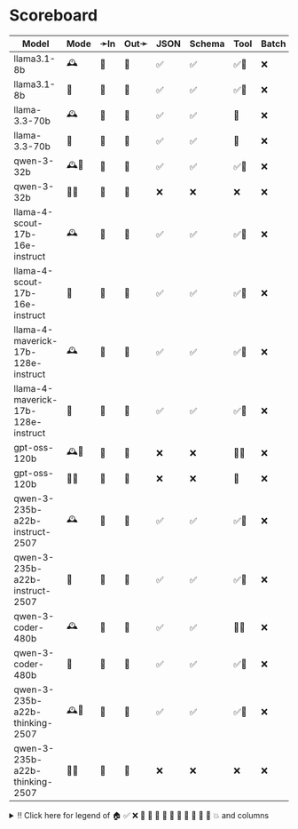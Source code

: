 # Scoreboard

| Model                              | Mode | ➛In   | Out➛   | JSON | Schema | Tool | Batch | File | Cite | Text | Probs | Limits | Usage | Finish |
| ---------------------------------- | ---- | ----- | ------ | ---- | ------ | ---- | ----- | ---- | ---- | ---- | ----- | ------ | ----- | ------ |
| llama3.1-8b                        | 🕰️   | 💬    | 💬     | ✅   | ✅     | ✅🧐 | ❌    | ❌   | ❌   | 🌱📏🛑 | ✅    | ✅     | ✅    | ❌     |
| llama3.1-8b                        | 📡   | 💬    | 💬     | ✅   | ✅     | ✅🧐 | ❌    | ❌   | ❌   | 🌱📏🛑 | ✅    | ✅     | ✅    | ❌     |
| llama-3.3-70b                      | 🕰️   | 💬    | 💬     | ✅   | ✅     | 💨   | ❌    | ❌   | ❌   | 🌱📏🛑 | ✅    | ✅     | ✅    | ❌     |
| llama-3.3-70b                      | 📡   | 💬    | 💬     | ✅   | ✅     | 💨   | ❌    | ❌   | ❌   | 🌱📏🛑 | ✅    | ✅     | ✅    | ❌     |
| qwen-3-32b                         | 🕰️🧠  | 💬    | 💬     | ✅   | ✅     | ✅🧐 | ❌    | ❌   | ❌   | 🌱📏🛑 | ✅    | ✅     | ✅    | ❌     |
| qwen-3-32b                         | 📡🧠  | 💬    | 💬     | ❌   | ❌     | ❌   | ❌    | ❌   | ❌   | 🌱📏🛑 | ✅    | ✅     | ✅    | ❌     |
| llama-4-scout-17b-16e-instruct     | 🕰️   | 💬    | 💬     | ✅   | ✅     | ✅🧐 | ❌    | ❌   | ❌   | 🌱📏🛑 | ✅    | ✅     | ✅    | ❌     |
| llama-4-scout-17b-16e-instruct     | 📡   | 💬    | 💬     | ✅   | ✅     | ✅🧐 | ❌    | ❌   | ❌   | 🌱📏🛑 | ✅    | ✅     | ✅    | ❌     |
| llama-4-maverick-17b-128e-instruct | 🕰️   | 💬    | 💬     | ✅   | ✅     | ✅🧐 | ❌    | ❌   | ❌   | 🌱📏🛑 | ✅    | ✅     | ✅    | ❌     |
| llama-4-maverick-17b-128e-instruct | 📡   | 💬    | 💬     | ✅   | ✅     | ✅🧐 | ❌    | ❌   | ❌   | 🌱📏🛑 | ✅    | ✅     | ✅    | ❌     |
| gpt-oss-120b                       | 🕰️🧠  | 💬    | 💬     | ❌   | ❌     | 💨🧐 | ❌    | ❌   | ❌   | 🌱📏  | ✅    | ✅     | ✅    | ❌     |
| gpt-oss-120b                       | 📡🧠  | 💬    | 💬     | ❌   | ❌     | 💨   | ❌    | ❌   | ❌   | 🌱📏  | ✅    | ✅     | ✅    | ❌     |
| qwen-3-235b-a22b-instruct-2507     | 🕰️   | 💬    | 💬     | ✅   | ✅     | ✅🧐 | ❌    | ❌   | ❌   | 🌱📏🛑 | ✅    | ✅     | ✅    | ❌     |
| qwen-3-235b-a22b-instruct-2507     | 📡   | 💬    | 💬     | ✅   | ✅     | ✅🧐 | ❌    | ❌   | ❌   | 🌱📏🛑 | ✅    | ✅     | ✅    | ❌     |
| qwen-3-coder-480b                  | 🕰️   | 💬    | 💬     | ✅   | ✅     | 💨🧐 | ❌    | ❌   | ❌   | 🌱📏🛑 | ✅    | ✅     | ✅    | ❌     |
| qwen-3-coder-480b                  | 📡   | 💬    | 💬     | ✅   | ✅     | ✅🧐 | ❌    | ❌   | ❌   | 🌱📏🛑 | ✅    | ✅     | ✅    | ❌     |
| qwen-3-235b-a22b-thinking-2507     | 🕰️🧠  | 💬    | 💬     | ✅   | ✅     | ✅🧐 | ❌    | ❌   | ❌   | 🌱📏🛑 | ✅    | ✅     | ✅    | ❌     |
| qwen-3-235b-a22b-thinking-2507     | 📡🧠  | 💬    | 💬     | ❌   | ❌     | ❌   | ❌    | ❌   | ❌   | 🌱📏🛑 | ✅    | ✅     | ✅    | ❌     |
<details>
<summary>‼️ Click here for legend of 🏠 ✅ ❌ 💬 📄 📸 🎤 🎥 🤪 💸 🚩 💨 🧐 💥 and columns</summary>

- 🏠: Runs locally.
- 🕰️: Runs synchronously, the reply is only returned once completely generated.
- 📡: Runs asynchronously, the reply is returned as soon as it is available.
- 🧠: Supports chain-of-thought thinking process.
    - Both redacted (Anthropic, Gemini) and explicit (Deepseek R1, Qwen3, etc).
    - Some models can be used in both mode. In this case they will have two rows, one with thinking and one
      without. It is frequent that certain functionalities are limited in thinking mode, like tool calling.
- ✅: Implemented and works great.
- ❌: Not supported by genai. The provider may support it, but genai does not (yet). Please send a PR to add
  it!
- 💬: Text
- 📄: PDF: process a PDF as input, possibly with OCR.
- 📸: Image
    - Input: process an image as input; most providers support PNG, JPG, WEBP and non-animated GIF
    - Output: generate images
- 🎤: Audio
- 🎥: Video: process a video (e.g. MP4) as input.
- 💨: Tool calling is flaky.
- 🧐: Tool calling is **not** biased towards the first value in an enum. If the provider doesn't have this, be
  mindful of the order of the values!
- 🌐: Country where the company is located.
- JSON and Schema: ability to output JSON in free form, or with a forced schema specified as a Go struct
- Chat: Buffered chat.
- Stream: Streaming output.
- Tool: Tool calling, using [genai.ToolDef](https://pkg.go.dev/github.com/maruel/genai#ToolDef)
- Batch: Process asynchronously batches during off peak hours at a discounts.
- Text: Text features:
    - '🌱': Seed option for deterministic output.
    - '📏': MaxTokens option to cap the amount of returned tokens.
    - '🛑': Stop sequence to stop generation when a token is generated.
- File: Upload and store large files.
- Cite: Citation generation. Especially useful for RAG.
- Probs: return logprobs. Many do not support this in streaming mode.
- Limits: returns the rate limits, including the remaining quota.
</details>
